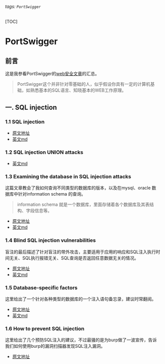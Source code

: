 ###### tags: `PortSwigger`
[TOC]
# PortSwigger

## 前言

这是我参看PortSwigger的[web安全文章](https://portswigger.net/web-security/learning-path)的汇总。
>PortSwigger这个并非针对零基础的人，似乎假设你具有一定的计算机基础，如熟悉基本的SQL语言、知晓基本的WEB工作原理。

## 一. SQL injection

### 1.1 SQL injection

- [原文地址](https://portswigger.net/web-security/sql-injection)
- [英文md](https://hackmd.io/Mw5mGNGGRvWP7nSZ4jNRMw)




### 1.2 SQL injection UNION attacks

- [英文md](https://hackmd.io/gjbPhtHDRsOpAs50vIYZlQ)

### 1.3 Examining the database in SQL injection attacks

这篇文章教会了我如何查询不同类型的数据库的版本，以及在mysql、oracle 数据库中针对information schema 的查询。

>information schema 就是一个数据库，里面存储着各个数据库及其表结构、字段信息等。



- [原文地址](https://portswigger.net/web-security/sql-injection/examining-the-database)
- [英文md](https://hackmd.io/pryDQAgsTYWhJqGqBP1KjA)

### 1.4 Blind SQL injection vulnerabilities

盲注的最后描述了针对盲注的带外攻击，主要适用于应用的响应和SQL注入执行时间无关、SQL执行报错无关、SQL查询是否返回任意数据无关的情况。

- [原文地址](https://portswigger.net/web-security/sql-injection/blind)
- [英文md](https://hackmd.io/DepKya4FTQaVohIb68is7g)


### 1.5 Database-specific factors

这里给出了一个针对各种类型的数据库的一个注入语句备忘录，建议时常翻阅。

- [原文地址](https://portswigger.net/web-security/sql-injection/cheat-sheet)
- [英文md](https://hackmd.io/84ChTyieTiq8ffDcZfFHZA)

### 1.6 How to prevent SQL injection

这里给出了几个预防SQL注入的建议，不过最骚的是为burp做了一波宣传，告诉我们如何使用burp的漏洞扫描器发现SQL注入漏洞。

- [原文地址](https://portswigger.net/burp/vulnerability-scanner)
